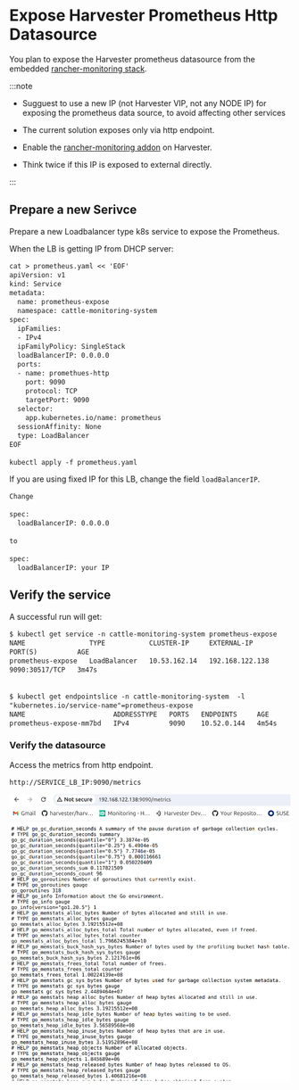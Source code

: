 # Expose Harvester Prometheus Http Datasource

You plan to expose the Harvester prometheus datasource from the embedded [rancher-monitoring stack](https://docs.harvesterhci.io/v1.3/monitoring/harvester-monitoring).

:::note

- Sugguest to use a new IP (not Harvester VIP, not any NODE IP) for exposing the prometheus data source, to avoid affecting other services

- The current solution exposes only via http endpoint.

- Enable the [rancher-monitoring addon](https://docs.harvesterhci.io/v1.3/advanced/addons) on Harvester.

- Think twice if this IP is exposed to external directly.

:::

## Prepare a new Serivce

Prepare a new Loadbalancer type k8s service to expose the Prometheus.

When the LB is getting IP from DHCP server:

```
cat > prometheus.yaml << 'EOF'
apiVersion: v1
kind: Service
metadata:
  name: prometheus-expose
  namespace: cattle-monitoring-system
spec:
  ipFamilies:
  - IPv4
  ipFamilyPolicy: SingleStack
  loadBalancerIP: 0.0.0.0
  ports:
  - name: promethues-http
    port: 9090
    protocol: TCP
    targetPort: 9090
  selector:
    app.kubernetes.io/name: prometheus
  sessionAffinity: None
  type: LoadBalancer
EOF

kubectl apply -f prometheus.yaml

```

If you are using fixed IP for this LB, change the field `loadBalancerIP`.


```
Change

spec:
  loadBalancerIP: 0.0.0.0
  
to

spec:
  loadBalancerIP: your IP  
```

## Verify the service

A successful run will get:

```
$ kubectl get service -n cattle-monitoring-system prometheus-expose
NAME                TYPE           CLUSTER-IP     EXTERNAL-IP       PORT(S)          AGE
prometheus-expose   LoadBalancer   10.53.162.14   192.168.122.138   9090:30517/TCP   3m47s


$ kubectl get endpointslice -n cattle-monitoring-system  -l "kubernetes.io/service-name"=prometheus-expose
NAME                      ADDRESSTYPE   PORTS   ENDPOINTS     AGE
prometheus-expose-mm7bd   IPv4          9090    10.52.0.144   4m54s

```

### Verify the datasource

Access the metrics from http endpoint.

```
http://SERVICE_LB_IP:9090/metrics

```

![prometheus-metrics](./resources/prometheus-metrics.png)

